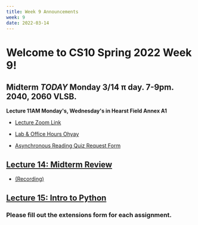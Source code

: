 ```yaml
---
title: Week 9 Announcements
week: 9
date: 2022-03-14
---
```


# Welcome to CS10 Spring 2022 Week 9!

## **Midterm _TODAY_ Monday 3/14 π day. 7-9pm. 2040, 2060 VLSB.**

**Lecture 11AM Monday's, Wednesday's in Hearst Field Annex A1**
* [Lecture Zoom Link](https://berkeley.zoom.us/j/99682681232?pwd=bEp1TjZ4WlU5bVFPejlIbHp2ZUVadz09)
* [Lab & Office Hours Ohyay](https://ohyay.co/s/cs10/)

* [Asynchronous Reading Quiz Request Form](https://forms.gle/YmfTpfygZfm45Xkn9)

## [Lecture 14: Midterm Review](https://docs.google.com/presentation/d/1LXrT0DoGkTPCN5oWQZbBT3rDkJTbV3qNeYiZOQ11ebg/edit?usp=sharing)
* [(Recording)](https://berkeley.zoom.us/rec/share/dh_QMufQiah4yXKPlCe09YrjXC0dBXzjVxK0wBtTF5j7bGoSa72YfyrJnfLruXOF.9fDyTRww21aKxEA4
)

## [Lecture 15: Intro to Python](https://docs.google.com/presentation/d/1pUK80tYKFJNMfzz8-_4MSyaYi31FVHiqTJXZKMmuRic/edit?usp=sharing)

### Please fill out the extensions form for each assignment.
